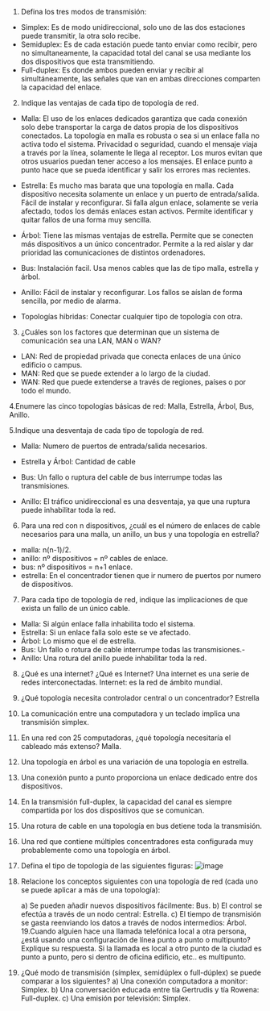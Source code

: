 1. Defina los tres modos de transmisión:
- Simplex: Es de modo unidireccional, solo uno de las dos estaciones puede transmitir, la otra solo recibe.
- Semiduplex: Es de cada estación puede tanto enviar como recibir, pero no simultaneamente, la capacidad total del canal se usa mediante los dos dispositivos que esta transmitiendo.
- Full-duplex: Es donde ambos pueden enviar y recibir al simultáneamente, las señales que van en ambas direcciones comparten la capacidad del enlace.
2. Indique las ventajas de cada tipo de topología de red.
 
  - Malla:
     El uso de los enlaces dedicados garantiza que cada conexión solo debe transportar la carga de datos propia de los dispositivos conectados.
     La topología en malla es robusta o sea si un enlace falla no activa todo el sistema.
     Privacidad o seguridad, cuando el mensaje viaja a través por la línea, solamente le llega al receptor. Los muros evitan que otros usuarios puedan tener acceso a los mensajes.
     El enlace punto a punto hace que se pueda identificar y salir los errores mas recientes.
    
    
   - Estrella:
      Es mucho mas barata que una topología en malla.
      Cada dispositivo necesita solamente un enlace y un puerto de entrada/salida.
      Fácil de instalar y reconfigurar.
      Si falla algun enlace, solamente se veria afectado, todos los demás enlaces estan activos. Permite identificar y quitar fallos de una forma muy sencilla.
  
  
  - Árbol:
      Tiene las mismas ventajas de estrella.
      Permite que se conecten más dispositivos a un único concentrador.
      Permite a la red aislar y dar prioridad las comunicaciones de distintos ordenadores.
   
   
   - Bus:
     Instalación facil.
     Usa menos cables que las de tipo malla, estrella y árbol.
  
  
  - Anillo:
     Fácil de instalar y reconfigurar.
     Los fallos se aíslan de forma sencilla, por medio de alarma.
 
 
   - Topologías hibridas:
     Conectar cualquier tipo de topología con otra.

3. ¿Cuáles son los factores que determinan que un sistema de comunicación sea una LAN, MAN o WAN?

- LAN: Red de propiedad privada que conecta enlaces de una único edificio o campus.
- MAN: Red que se puede extender a lo largo de la ciudad.
- WAN: Red que puede extenderse a través de regiones, países o por todo el mundo.

4.Enumere las cinco topologías básicas de red: Malla, Estrella, Árbol, Bus, Anillo.

5.Indique una desventaja de cada tipo de topología de red.

 - Malla: Numero de puertos de entrada/salida necesarios.

  - Estrella y Árbol: Cantidad de cable

  - Bus: Un fallo o ruptura del cable de bus interrumpe todas las transmisiones.

  - Anillo: El tráfico unidireccional es una desventaja, ya que una ruptura puede inhabilitar toda la red.

6. Para una red con n dispositivos, ¿cuál es el número de enlaces de cable necesarios para una malla, un anillo, un bus y una topología en estrella?
- malla: n(n-1)/2.
- anillo: nº dispositivos = nº cables de enlace.
- bus: nº dispositivos = n+1 enlace.
- estrella: En el concentrador tienen que ir numero de puertos por numero de dispositivos.


7. Para cada tipo de topología de red, indique las implicaciones de que exista un fallo de un único cable.
- Malla: Si algún enlace falla inhabilita todo el sistema.
- Estrella: Si un enlace falla solo este se ve afectado.
- Árbol: Lo mismo que el de estrella.
- Bus: Un fallo o rotura de cable interrumpe todas las transmisiones.- 
- Anillo: Una rotura del anillo puede inhabilitar toda la red.
8.  ¿Qué es una internet? ¿Qué es Internet?
Una internet es una serie de redes interconectadas.
Internet: es la red de ámbito mundial.
9. ¿Qué topología necesita controlador central o un concentrador? Estrella
10. La comunicación entre una computadora y un teclado implica una transmisión simplex.
11. En una red con 25 computadoras, ¿qué topología necesitaría el cableado más extenso? Malla.
12. Una topología en árbol es una variación de una topología en estrella.
13. Una conexión punto a punto proporciona un enlace dedicado entre dos dispositivos.
14. En la transmisión full-duplex, la capacidad del canal es siempre compartida por los dos dispositivos que se comunican.
15. Una rotura de cable en una topología en bus detiene toda la transmisión.
16. Una red que contiene múltiples concentradores esta configurada muy probablemente como una topología en árbol.
17. Defina el tipo de topología de las siguientes figuras:
![image](https://user-images.githubusercontent.com/90834831/138235872-453f2277-8229-47db-a478-a5610f7612d7.png)
18. Relacione los conceptos siguientes con una topología de red (cada uno se puede aplicar a más de una topología):

       a) Se pueden añadir nuevos dispositivos fácilmente: Bus.
       b) El control se efectúa a través de un nodo central: Estrella.
       c) El tiempo de transmisión se gasta reenviando los datos a través de nodos intermedios: Árbol.
19.Cuando alguien hace una llamada telefónica local a otra persona, ¿está usando una configuración de línea punto a punto o multipunto? Explique su respuesta.
Si la llamada es local a otro punto de la ciudad es punto a punto, pero si dentro de oficina edificio, etc.. es multipunto.
20. ¿Qué modo de transmisión (símplex, semidúplex o full-dúplex) se puede comparar a los siguientes?
     a) Una conexión computadora a monitor: Simplex.
     b) Una conversación educada entre tía Gertrudis y tía Rowena: Full-duplex. 
     c) Una emisión por televisión: Simplex.

